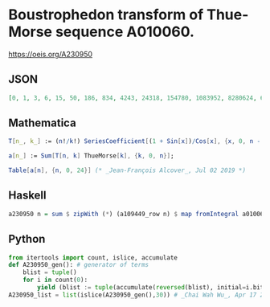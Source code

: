 # Boustrophedon transform of Thue\-Morse sequence A010060\.
https://oeis.org/A230950
## JSON
```JSON
[0, 1, 3, 6, 15, 50, 186, 834, 4243, 24318, 154780, 1083952, 8280624, 68531308, 610796150, 5832677415, 59411150931, 642979374958, 7368000716808, 89121684577460, 1134732527849730, 15170256449030866, 212469074496520610, 3111026318662704255, 47532980801984327584]
```
## Mathematica
```Mathematica
T[n_, k_] := (n!/k!) SeriesCoefficient[(1 + Sin[x])/Cos[x], {x, 0, n - k}];
```
```Mathematica
a[n_] := Sum[T[n, k] ThueMorse[k], {k, 0, n}];
```
```Mathematica
Table[a[n], {n, 0, 24}] (* _Jean-François Alcover_, Jul 02 2019 *)
```
## Haskell
```Haskell
a230950 n = sum $ zipWith (*) (a109449_row n) $ map fromIntegral a010060_list
```
## Python
```Python
from itertools import count, islice, accumulate
def A230950_gen(): # generator of terms
    blist = tuple()
    for i in count(0):
        yield (blist := tuple(accumulate(reversed(blist), initial=i.bit_count()&1)))[-1]
A230950_list = list(islice(A230950_gen(),30)) # _Chai Wah Wu_, Apr 17 2023
```
